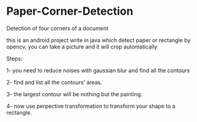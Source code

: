 # Paper-Corner-Detection
Detection of four corners of a document

this is an android project write in java which detect paper or rectangle by opencv, you can take a picture and it will crop automatically 

Steps:

1- you need to reduce noises with gaussian blur and find all the contours

2- find and list all the contours' areas.

3- the largest contour will be nothing but the painting.

4- now use perpective transformation to transform your shape to a rectangle.
